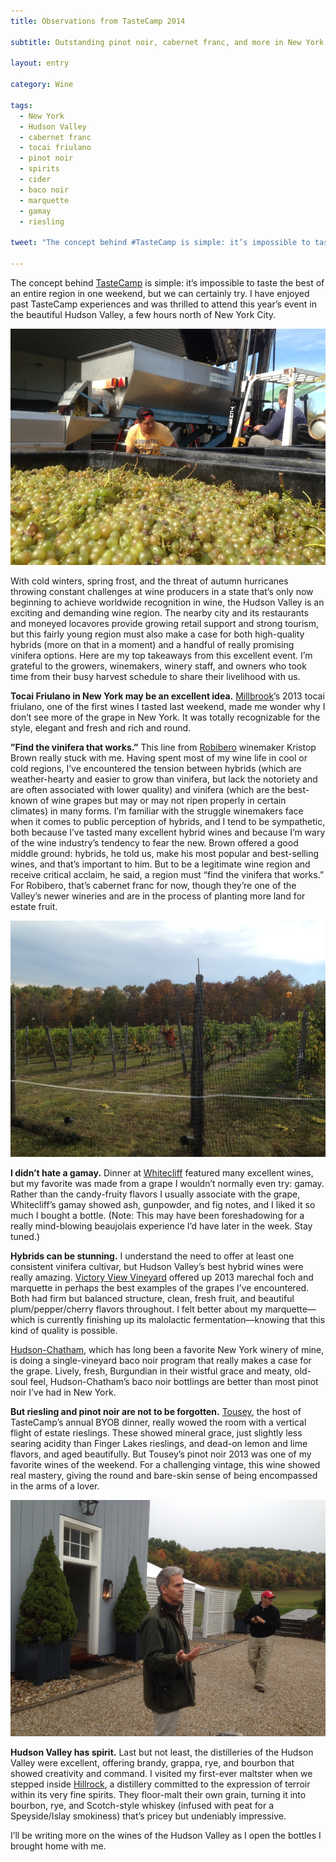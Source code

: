 ```yaml
---
title: Observations from TasteCamp 2014

subtitle: Outstanding pinot noir, cabernet franc, and more in New York’s Hudson Valley

layout: entry

category: Wine

tags:
  - New York
  - Hudson Valley
  - cabernet franc
  - tocai friulano
  - pinot noir
  - spirits
  - cider
  - baco noir
  - marquette
  - gamay
  - riesling

tweet: "The concept behind #TasteCamp is simple: it’s impossible to taste the best of an entire region in one weekend, but we can certainly try."

---
```


The concept behind [TasteCamp](http://newyorkcorkreport.com/tastecamp/) is simple: it’s impossible to taste the best of an entire region in one weekend, but we can certainly try. I have enjoyed past TasteCamp experiences and was thrilled to attend this year’s event in the beautiful Hudson Valley, a few hours north of New York City. 

![Millbrook chardonnay harvest and grapes](/photos/millbrookchard.jpg "Chardonnay harvest at Millbrook")

With cold winters, spring frost, and the threat of autumn hurricanes throwing constant challenges at wine producers in a state that’s only now beginning to achieve worldwide recognition in wine, the Hudson Valley is an exciting and demanding wine region. The nearby city and its restaurants and moneyed locavores provide growing retail support and strong tourism, but this fairly young region must also make a case for both high-quality hybrids (more on that in a moment) and a handful of really promising vinifera options. Here are my top takeaways from this excellent event. I’m grateful to the growers, winemakers, winery staff, and owners who took time from their busy harvest schedule to share their livelihood with us.

**Tocai Friulano in New York may be an excellent idea.**
[Millbrook](http://www.millbrookwine.com/index.php)’s 2013 tocai friulano, one of the first wines I tasted last weekend, made me wonder why I don’t see more of the grape in New York. It was totally recognizable for the style, elegant and fresh and rich and round. 

**”Find the vinifera that works.”**
This line from [Robibero](http://www.robiberofamilyvineyards.com) winemaker Kristop Brown really stuck with me. Having spent most of my wine life in cool or cold regions, I’ve encountered the tension between hybrids (which are weather-hearty and easier to grow than vinifera, but lack the notoriety and are often associated with lower quality) and vinifera (which are the best-known of wine grapes but may or may not ripen properly in certain climates) in many forms. I’m familiar with the struggle winemakers face when it comes to public perception of hybrids, and I tend to be sympathetic, both because I’ve tasted many excellent hybrid wines and because I’m wary of the wine industry’s tendency to fear the new. Brown offered a good middle ground: hybrids, he told us, make his most popular and best-selling wines, and that’s important to him. But to be a legitimate wine region and receive critical acclaim, he said, a region must “find the vinifera that works.” For Robibero, that’s cabernet franc for now, though they’re one of the Valley’s newer wineries and are in the process of planting more land for estate fruit.

![Robibero vineyard rows](/photos/robiberovineyard.jpg "Robibero's fairly new vineyard, to be expanded in the next year.")

**I didn’t hate a gamay.**
Dinner at [Whitecliff](http://www.whitecliffwine.com) featured many excellent wines, but my favorite was made from a grape I wouldn’t normally even try: gamay. Rather than the candy-fruity flavors I usually associate with the grape, Whitecliff’s gamay showed ash, gunpowder, and fig notes, and I liked it so much I bought a bottle. (Note: This may have been foreshadowing for a really mind-blowing beaujolais experience I’d have later in the week. Stay tuned.)

**Hybrids can be stunning.**
I understand the need to offer at least one consistent vinifera cultivar, but Hudson Valley’s best hybrid wines were really amazing. [Victory View Vineyard](http://upperhudsonvalleywinetrail.com/wineries/victory-view-vineyard2/) offered up 2013 marechal foch and marquette in perhaps the best examples of the grapes I’ve encountered. Both had firm but balanced structure, clean, fresh fruit, and beautiful plum/pepper/cherry flavors throughout. I felt better about my marquette––which is currently finishing up its malolactic fermentation––knowing that this kind of quality is possible. 

[Hudson-Chatham](http://www.hudsonchathamwinery.com), which has long been a favorite New York winery of mine, is doing a single-vineyard baco noir program that really makes a case for the grape. Lively, fresh, Burgundian in their wistful grace and meaty, old-soul feel, Hudson-Chatham’s baco noir bottlings are better than most pinot noir I’ve had in New York. 

**But riesling and pinot noir are not to be forgotten.**
[Tousey](http://www.touseywinery.com), the host of TasteCamp’s annual BYOB dinner, really wowed the room with a vertical flight of estate rieslings. These showed mineral grace, just slightly less searing acidity than Finger Lakes rieslings, and dead-on lemon and lime flavors, and aged beautifully. But Tousey’s pinot noir 2013 was one of my favorite wines of the weekend. For a challenging vintage, this wine showed real mastery, giving the round and bare-skin sense of being encompassed in the arms of a lover. 

![Hillrock distiller leads a tour](/photos/hillrock.jpg "Distiller at Hillrock leads a tour")

**Hudson Valley has spirit.**
Last but not least, the distilleries of the Hudson Valley were excellent, offering brandy, grappa, rye, and bourbon that showed creativity and command. I visited my first-ever maltster when we stepped inside [Hillrock](http://www.hillrockdistillery.com), a distillery committed to the expression of terroir within its very fine spirits. They floor-malt their own grain, turning it into bourbon, rye, and Scotch-style whiskey (infused with peat for a Speyside/Islay smokiness) that’s pricey but undeniably impressive. 

I’ll be writing more on the wines of the Hudson Valley as I open the bottles I brought home with me. 